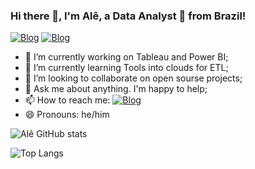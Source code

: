 ### Hi there 👋, I'm Alê, a Data Analyst 🚀 from Brazil!

[![Blog](https://img.shields.io/badge/Tableau-E97627?style=for-the-badge&logo=Tableau&logoColor=white)](https://public.tableau.com/app/profile/al.cio.nunes.barbosa) [![Blog](https://img.shields.io/badge/Medium-12100E?style=for-the-badge&logo=medium&logoColor=white)](https://medium.com/@artista.z21/teste-f08d334afe20)

<!-- [![Blog]()]() -->

- 🔭 I’m currently working on Tableau and Power BI;
- 🌱 I’m currently learning Tools into clouds for ETL;
- 👯 I’m looking to collaborate on open sourse projects; 
- 💬 Ask me about anything. I'm happy to help;
- 📫 How to reach me: [![Blog](https://img.shields.io/badge/LinkedIn-0077B5?style=for-the-badge&logo=linkedin&logoColor=white)](https://www.linkedin.com/in/al%C3%A9cio-n-9a6a30109/)
- 😄 Pronouns: he/him


![Alê GitHub stats](https://github-readme-stats.vercel.app/api?username=ale-nunes&show_icons=true&bg_color=00000000)


![Top Langs](https://github-readme-stats.vercel.app/api/top-langs/?username=ale-nunes&langs_count=8)


